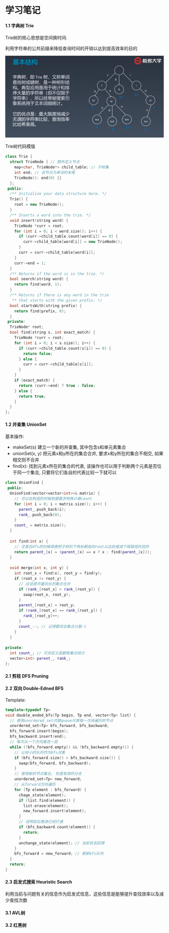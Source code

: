 # 学习笔记 #

#### 1.1 字典树 Trie ####

Trie树的核心思想是空间换时间.

利用字符串的公共前缀来降低查询时间的开销以达到提高效率的目的

<img src="../.data/trie_01.png">

Trie树代码模版
```C++
class Trie {
  struct TrieNode { // 额外定义节点
    map<char, TrieNode*> child_table; // 子树集
    int end; // 该节点为单词的末尾
    TrieNode(): end(0) {}
  };
 public:
  /** Initialize your data structure here. */
  Trie() {
    root = new TrieNode(); 
  }
  /** Inserts a word into the trie. */
  void insert(string word) {
    TrieNode *curr = root;
    for (int i = 0; i < word.size(); i++) {
      if (curr->child_table.count(word[i]) == 0) {
        curr->child_table[word[i]] = new TrieNode();
      }
      curr = curr->child_table[word[i]];
    }
    curr->end = 1;
  }
  /** Returns if the word is in the trie. */
  bool search(string word) {
    return find(word, 1);
  }
  /** Returns if there is any word in the trie
   ** that starts with the given prefix. */
  bool startsWith(string prefix) {
    return find(prefix, 0);
  }
 private:
  TrieNode* root;
  bool find(string s, int exact_match) {
    TrieNode *curr = root;
    for (int i = 0; i < s.size(); i++) {
      if (curr->child_table.count(s[i]) == 0) {
        return false;
      } else {
        curr = curr->child_table[s[i]];
      }
    }
    if (exact_match) {
      return (curr->end) ? true : false;
    } else {
      return true;
    }
  }
};
```

#### 1.2 并查集 UnionSet ####

基本操作:
+ makeSet(s) 建立一个新的并查集, 其中包含s和单元素集合
+ unionSet(x, y) 把元素x和y所在的集合合并, 要求x和y所在的集合不相交, 如果相交则不合并
+ find(x): 找到元素x所在的集合的代表, 该操作也可以用于判断两个元素是否位于同一个集合, 只要将它们各自的代表比较一下就可以

```c++
class UnionFind {
 public:
  UnionFind(vector<vector<int>>& matrix) {
    // 可以在构造的时候依据需求特殊计算count
    for (int i = 0; i < matrix.size(); i++) {
      parent_.push_back(i);
      rank_.push_back(0);
    }
    count_ = matrix.size();
  }

  int find(int x) {
    // 注意在dfs的时候顺便把子树的下角标都指向root以达到缩减下探路径的目的
    return parent_[x] = (parent_[x] == x ? x : find(parent_[x]));
  }

  void merge(int x, int y) {
    int root_x = find(x), root_y = find(y);
    if (root_x != root_y) {
      // 应该是尽量向长的集合合并
      if (rank_[root_x] > rank_[root_y]) {
        swap(root_x, root_y);
      }
      parent_[root_x] = root_y;
      if (rank_[root_x] == rank_[root_y]) {
        rank_[root_y]++;
      }
      count_--; // 记得要将总集合计数-1
    }
  }

private:
  int count_; // 可另定义函数取集合统计
  vector<int> parent_, rank_;
};
```	

#### 2.1 剪枝 DFS Pruning ####



#### 2.2 双向 Double-Edned BFS ####

Template:
```C++
template<typedef Tp>
void double_ended_bfs(Tp begin, Tp end, vector<Tp> list) {
  // 使用unordered_set代替queue代表每一次待遍历的节点
  unordered_set<Tp> bfs_forward, bfs_backward;
  bfs_forward.insert(begin);
  bfs_backward.insert(end);
  // 每次从一个方向推进一层
  while (!bfs_forward.empty() && !bfs_backward.empty()) {
    // 让较小的队列作为bfs对象
    if (bfs_forward.size() > bfs_backward.size()) {
      swap(bfs_forward, bfs_backward);
    }
    // 使用新的节点集合, 检查有效的分支
    unordered_set<Tp> new_forward;
    // 从forward方向遍历
    for (Tp element : bfs_forward) {
      chage_state(element);
      if (list.find(element)) {
        list.erase(element);
        new_forward.insert(element);
      }
      // 说明前后推进已经打通
      if (bfs_backward.count(element)) {
        return;
      }
      unchange_state(element); // 当前状态回溯
    }
    bfs_forward = new_forward; // 更新bfs队列
  }
  return;
}
```

#### 2.3 启发式搜索 Heuristic Search ####

利用当前与问题有关的信息作为启发式信息，这些信息是能够提升查找效率以及减少查找次数

#### 3.1 AVL树 ####


#### 3.2 红黑树 ####

